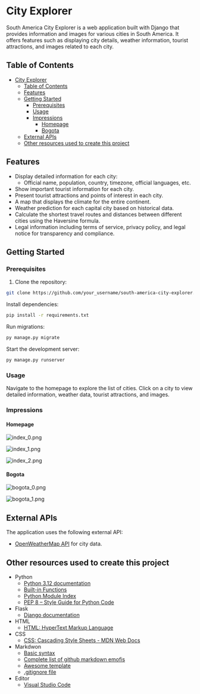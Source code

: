 # City Explorer

South America City Explorer is a web application built with Django that provides information and images for various cities in South America. It offers features such as displaying city details, weather information, tourist attractions, and images related to each city.

## Table of Contents
- [City Explorer](#city-explorer)
  - [Table of Contents](#table-of-contents)
  - [Features](#features)
  - [Getting Started](#getting-started)
    - [Prerequisites](#prerequisites)
    - [Usage](#usage)
    - [Impressions](#impressions)
      - [Homepage](#homepage)
      - [Bogota](#bogota)
  - [External APIs](#external-apis)
  - [Other resources used to create this project](#other-resources-used-to-create-this-project)

## Features

* Display detailed information for each city:
    * Official name, population, country, timezone, official languages, etc.
* Show important tourist information for each city.
* Present tourist attractions and points of interest in each city.
* A map that displays the climate for the entire continent.
* Weather prediction for each capital city based on historical data.
* Calculate the shortest travel routes and distances between different cities using the Haversine formula.
* Legal information including terms of service, privacy policy, and legal notice for transparency and compliance. 

## Getting Started

### Prerequisites

1. Clone the repository:

```sh
git clone https://github.com/your_username/south-america-city-explorer.git
```

Install dependencies:

```sh
pip install -r requirements.txt
```

Run migrations:

```sh
py manage.py migrate
```

Start the development server:

```sh
py manage.py runserver
```

### Usage

Navigate to the homepage to explore the list of cities. Click on a city to view detailed information, weather data, tourist attractions, and images.

### Impressions

#### Homepage

![index_0.png](./media/readme_images/index_0.png)

![index_1.png](./media/readme_images/index_1.png)

![index_2.png](./media/readme_images/index_2.png)

#### Bogota

![bogota_0.png](./media/readme_images/bogota_0.png)

![bogota_1.png](./media/readme_images/bogota_1.png)

## External APIs

The application uses the following external API:

* [OpenWeatherMap API](https://www.openstreetmap.org) for city data.

## Other resources used to create this project

* Python
  * [Python 3.12 documentation](https://docs.python.org/3/)
  * [Built-in Functions](https://docs.python.org/3/library/functions.html)
  * [Python Module Index](https://docs.python.org/3/py-modindex.html)
  * [PEP 8 – Style Guide for Python Code](https://peps.python.org/pep-0008/)
* Flask
  * [Django documentation](https://docs.djangoproject.com/en/5.1/)
* HTML
  * [HTML: HyperText Markup Language](https://developer.mozilla.org/en-US/docs/Web/HTML)
* CSS
  * [CSS: Cascading Style Sheets - MDN Web Docs](https://developer.mozilla.org/en-US/docs/Web/CSS?retiredLocale=de)
* Markdwon
  * [Basic syntax](https://www.markdownguide.org/basic-syntax/)
  * [Complete list of github markdown emofis](https://dev.to/nikolab/complete-list-of-github-markdown-emoji-markup-5aia)
  * [Awesome template](http://github.com/Human-Activity-Recognition/blob/main/README.md)
  * [.gitignore file](https://git-scm.com/docs/gitignore)
* Editor
  * [Visual Studio Code](https://code.visualstudio.com/)
